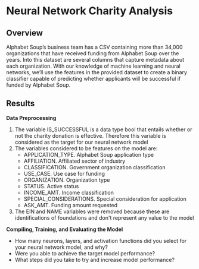 # Neural Network Charity Analysis

## Overview
Alphabet Soup’s business team has a CSV containing more than 34,000 organizations that have received funding from Alphabet Soup over the years. Into this dataset are several columns that capture metadata about each organization. With our knowledge of machine learning and neural networks, we’ll use the features in the provided dataset to create a binary classifier capable of predicting whether applicants will be successful if funded by Alphabet Soup.

## Results
**Data Preprocessing**
1. The variable IS_SUCCESSFUL is a data type bool that entails whether or not the charity donation is effective. Therefore this variable is considered as the target for our neural network model
2. The variables considered to be features on the model are:
   - APPLICATION_TYPE. Alphabet Soup application type
   - AFFILIATION. Affiliated sector of industry
   - CLASSIFICATION. Government organization classification
   - USE_CASE. Use case for funding
   - ORGANIZATION. Organization type
   - STATUS. Active status
   - INCOME_AMT. Income classification
   - SPECIAL_CONSIDERATIONS. Special consideration for application
   - ASK_AMT. Funding amount requested
4. The EIN and NAME variables were removed because these are identifications of foundations and don't represent any value to the model

**Compiling, Training, and Evaluating the Model**
  - How many neurons, layers, and activation functions did you select for your neural network model, and why?
  - Were you able to achieve the target model performance?
  - What steps did you take to try and increase model performance?
